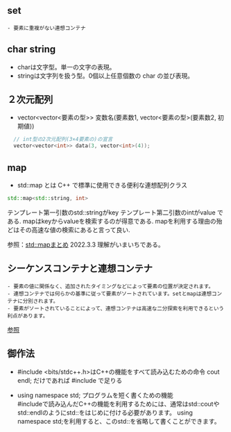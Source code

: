## set
    - 要素に重複がない連想コンテナ

## char string
- charは文字型。単一の文字の表現。
- stringは文字列を扱う型。0個以上任意個数の char の並び表現。

## ２次元配列
- vector<vector<要素の型>> 変数名(要素数1, vector<要素の型>(要素数2, 初期値))
```C++
  // int型の2次元配列(3×4要素の)の宣言
  vector<vector<int>> data(3, vector<int>(4));

```

## map
- std::map とは C++ で標準に使用できる便利な連想配列クラス

```C++
std::map<std::string, int>
```
テンプレート第一引数のstd::stringがkey
テンプレート第二引数のintがvalue
である.
mapはkeyからvalueを検索するのが得意である.
mapを利用する理由の殆どはその高速な値の検索にあると言って良い.

参照：[std::mapまとめ](https://qiita.com/_EnumHack/items/f462042ec99a31881a81)
2022.3.3 理解がいまいちである。


## シーケンスコンテナと連想コンテナ
    - 要素の値に関係なく、追加されたタイミングなどによって要素の位置が決定されます。
    - 連想コンテナでは何らかの基準に従って要素がソートされています。setとmapは連想コンテナに分別されます。
    - 要素がソートされていることによって、連想コンテナは高速な二分探索を利用できるという利点があります。
[参照](https://programgenjin.hatenablog.com/entry/2019/03/02/141225)


## 御作法
- #include <bits/stdc++.h>はC++の機能をすべて読み込むための命令
cout endl; だけであれば #include <iostream> で足りる

- using namespace std; プログラムを短く書くための機能   
    #includeで読み込んだC++の機能を利用するためには、通常はstd::coutやstd::endlのようにstd::をはじめに付ける必要があります。
using namespace std;を利用すると、このstd::を省略して書くことができます。